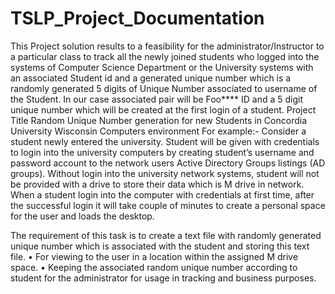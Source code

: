 # TSLP_Project_Documentation

  This Project solution results to a feasibility for the administrator/Instructor to a particular class to track all the newly joined students who logged into the systems of Computer Science Department or the University systems with an associated Student id and a generated unique number which is a randomly generated 5 digits of Unique Number associated to username of the Student. In our case associated pair will be Foo**** ID and a 5 digit unique number which will be created at the first login of a student. 
                  Project Title
  Random Unique Number generation for new Students in Concordia University Wisconsin Computers environment 
    For example:- 
        Consider a student newly entered the university. Student will be given with credentials to login into the university computers by creating student’s username and password account to the network users Active Directory Groups listings (AD groups). 
Without login into the university network systems, student will not be provided with a drive to store their data which is M drive in network. When a student login into the computer with credentials at first time, after the successful login it will take couple of minutes to create a personal space for the user and loads the desktop. 
  
  The requirement of this task is to create a text file with randomly generated unique number which is associated with the student and storing this text file. 
•	For viewing to the user in a location within the assigned M drive space. 
•	Keeping the associated random unique number according to student for the administrator for usage in tracking and business purposes. 
